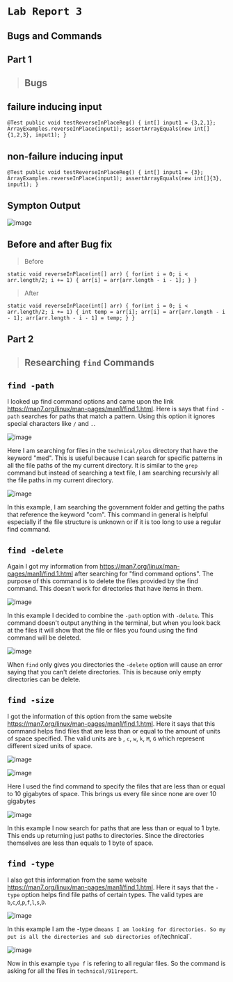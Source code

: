 # `Lab Report 3`

## Bugs and Commands

## **Part 1** 

> ## Bugs

## failure inducing input

  `@Test
   public void testReverseInPlaceReg() {
   int[] input1 = {3,2,1};
   ArrayExamples.reverseInPlace(input1);
   assertArrayEquals(new int[]{1,2,3}, input1);
   }`

## non-failure inducing input

   `@Test
   public void testReverseInPlaceReg() {
   int[] input1 = {3};
   ArrayExamples.reverseInPlace(input1);
   assertArrayEquals(new int[]{3}, input1);
   }`

## Sympton Output

![image](https://github.com/m3cortez/cse15l-lab-reports/assets/130080853/84768d49-a0ff-4d98-bc71-4abd5d50c5a4)

## Before and after Bug fix

> Before

`static void reverseInPlace(int[] arr) {
   for(int i = 0; i < arr.length/2; i += 1) {
      arr[i] = arr[arr.length - i - 1];
      }
  }`

> After

`static void reverseInPlace(int[] arr) {
   for(int i = 0; i < arr.length/2; i += 1) {
      int temp = arr[i];
      arr[i] = arr[arr.length - i - 1];
      arr[arr.length - i - 1] = temp;
      }
  }`


## **Part 2**

> ## Researching `find` Commands

## `find -path`

I looked up find command options and came upon the link https://man7.org/linux/man-pages/man1/find.1.html. Here is says that `find -path` searches for paths that match a pattern. Using this option it ignores special characters like `/` and `.`. 

![image](https://github.com/m3cortez/cse15l-lab-reports/assets/130080853/c01f2ca4-754c-4961-8122-57aaba23ac6b)

Here I am searching for files in the `technical/plos` directory that have the keyword "med". This is useful because I can search for specific patterns in all the file paths of the my current directory. It is similar to the `grep` command but instead of searching a text file, I am searching recursivly all the file paths in my current directory. 

![image](https://github.com/m3cortez/cse15l-lab-reports/assets/130080853/7d347f8a-407e-4750-94c8-5bbb191062b5)

In this example, I am searching the government folder and getting the paths that reference the keyword "com". This command in general is helpful especially if the file structure is unknown or if it is too long to use a regular find command. 


## `find -delete`

Again I got my information from https://man7.org/linux/man-pages/man1/find.1.html after searching for "find command options". The purpose of this command is to delete the files provided by the find command. This doesn't work for directories that have items in them. 

![image](https://github.com/m3cortez/cse15l-lab-reports/assets/130080853/847c530f-07fd-4657-b998-9f66ff077428)

In this example I decided to combine the `-path` option with `-delete`. This command doesn't output anything in the terminal, but when you look back at the files it will show that the file or files you found using the find command will be deleted. 

![image](https://github.com/m3cortez/cse15l-lab-reports/assets/130080853/a1a13642-65d1-4046-bb94-963d9739bb8b)

When `find` only gives you directories the `-delete` option will cause an error saying that you can't delete directories. This is because only empty directories can be delete.

## `find -size`

I got the information of this option from the same website https://man7.org/linux/man-pages/man1/find.1.html. Here it says that this command helps find files that are less than or equal to the amount of units of space specified. The valid units are `b` , `c`, `w`, `k`, `M`, `G` which represent different sized units of space. 

![image](https://github.com/m3cortez/cse15l-lab-reports/assets/130080853/397591be-68d8-4823-90c7-4bbd5c2a6117)

![image](https://github.com/m3cortez/cse15l-lab-reports/assets/130080853/bd0b8398-d77a-4b27-b3e8-ee77581f2f25)

Here I used the find command to specify the files that are less than or equal to 10 gigabytes of space. This brings us every file since none are over 10 gigabytes

![image](https://github.com/m3cortez/cse15l-lab-reports/assets/130080853/14f20413-e016-481e-a35c-46dd1ba85c55)

 In this example I now search for paths that are less than or equal to 1 byte. This ends up returning just paths to directories. Since the directories themselves are less than equals to 1 byte of space. 



## `find -type`

I also got this information from the same website https://man7.org/linux/man-pages/man1/find.1.html. Here it says that the `-type` option helps find file paths of certain types. The valid types are `b`,`c`,`d`,`p`,`f`,`l`,`s`,`D`. 

![image](https://github.com/m3cortez/cse15l-lab-reports/assets/130080853/a6561e90-94b7-4039-b683-aca919086f89)

In this example I am the -type d` means I am looking for directories. So my put is all the directories and sub directories of `/technical`. 

![image](https://github.com/m3cortez/cse15l-lab-reports/assets/130080853/aa4c4e34-aa00-4c25-8f62-f5cc088d0412)

Now in this example `type f` is refering to all regular files. So the command is asking for all the files in `technical/911report`. 

